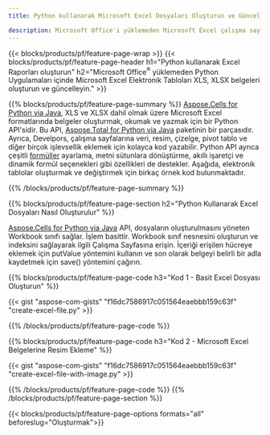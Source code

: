 ```yaml
---
title: Python kullanarak Microsoft Excel Dosyaları Oluşturun ve Güncelleyin 

description: Microsoft Office'i yüklemeden Microsoft Excel çalışma sayfası raporları oluşturun 
---
```


{{< blocks/products/pf/feature-page-wrap >}}
{{< blocks/products/pf/feature-page-header h1="Python kullanarak Excel Raporları oluşturun" h2="Microsoft Office<sup>&reg;</sup> yüklemeden Python Uygulamaları içinde Microsoft Excel Elektronik Tabloları XLS, XLSX belgeleri oluşturun ve güncelleyin." >}}

{{% blocks/products/pf/feature-page-summary %}}
[Aspose.Cells for Python via Java](https://products.aspose.com/cells/python-java/), XLS ve XLSX dahil olmak üzere Microsoft Excel formatlarında belgeler oluşturmak, okumak ve yazmak için bir Python API'sidir. Bu API, [Aspose.Total for Python via Java](https://products.aspose.com/total/python-java/) paketinin bir parçasıdır. Ayrıca, Develpors, çalışma sayfalarına veri, resim, çizelge, pivot tablo ve diğer birçok işlevsellik eklemek için kolayca kod yazabilir. Python API ayrıca çeşitli [formüller](https://docs.aspose.com/cells/python-java/supported-formula-functions/) ayarlama, metni sütunlara dönüştürme, akıllı işaretçi ve dinamik formül seçenekleri gibi özellikleri de destekler. Aşağıda, elektronik tablolar oluşturmak ve değiştirmek için birkaç örnek kod bulunmaktadır.

{{% /blocks/products/pf/feature-page-summary  %}}

{{% blocks/products/pf/feature-page-section  h2="Python Kullanarak Excel Dosyaları Nasıl Oluşturulur" %}}

[Aspose.Cells for Python via Java](https://products.aspose.com/cells/python-java/) API, dosyaların oluşturulmasını yöneten Workbook sınıfı sağlar. İşlem basittir. Workbook sınıf nesnesini oluşturun ve indeksini sağlayarak ilgili Çalışma Sayfasına erişin. İçeriği erişilen hücreye eklemek için putValue yöntemini kullanın ve son olarak belgeyi belirli bir adla kaydetmek için save() yöntemini çağırın.

{{% blocks/products/pf/feature-page-code h3="Kod 1 - Basit Excel Dosyası Oluşturun" %}}

{{< gist "aspose-com-gists" "f16dc7586917c051564eaebbb159c63f" "create-excel-file.py" >}}

{{% /blocks/products/pf/feature-page-code  %}}

{{% blocks/products/pf/feature-page-code h3="Kod 2 - Microsoft Excel Belgelerine Resim Ekleme" %}}

{{< gist "aspose-com-gists" "f16dc7586917c051564eaebbb159c63f" "create-excel-file-with-image.py" >}}

{{% /blocks/products/pf/feature-page-code  %}}
{{% /blocks/products/pf/feature-page-section %}}

{{< blocks/products/pf/feature-page-options formats="all" beforeslug="Oluşturmak">}}